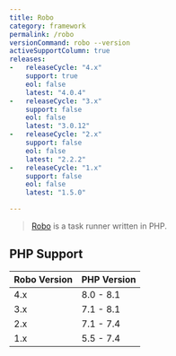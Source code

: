 ```yaml
---
title: Robo
category: framework
permalink: /robo
versionCommand: robo --version
activeSupportColumn: true
releases:
-   releaseCycle: "4.x"
    support: true
    eol: false
    latest: "4.0.4"
-   releaseCycle: "3.x"
    support: false
    eol: false
    latest: "3.0.12"
-   releaseCycle: "2.x"
    support: false
    eol: false
    latest: "2.2.2"
-   releaseCycle: "1.x"
    support: false
    eol: false
    latest: "1.5.0"

---
```


> [Robo](https://robo.li/) is a task runner written in PHP.

## PHP Support

Robo Version|PHP Version
------------|-----------
4.x         | 8.0 - 8.1
3.x         | 7.1 - 8.1
2.x         | 7.1 - 7.4
1.x         | 5.5 - 7.4
